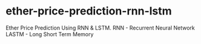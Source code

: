 # ether-price-prediction-rnn-lstm
Ether Price Prediction Using RNN &amp; LSTM.
RNN - Recurrent Neural Network
LASTM - Long Short Term Memory
